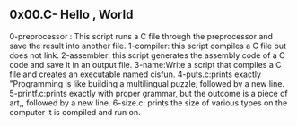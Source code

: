 0x00.C- Hello , World
--------------------------------
0-preprocessor : This script runs a C file through the preprocessor and save the result into another file.
1-compiler: this script compiles a C file but does not link.
2-assembler: this script generates the assembly code of a C code and save it in an output file.
3-name:Write a script that compiles a C file and creates an executable named cisfun.
4-puts.c:prints exactly "Programming is like building a multilingual puzzle, followed by a new line.
5-printf.c:prints exactly with proper grammar, but the outcome is a piece of art,, followed by a new line.
6-size.c: prints the size of various types on the computer it is compiled and run on.
